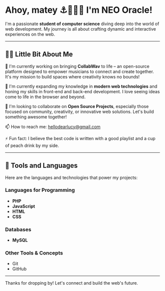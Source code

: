  # Ahoy, matey ⚓🏴‍☠️🦜 I'm NEO Oracle!

I'm a passionate **student of computer science** diving deep into the world of web development. My journey is all about crafting dynamic and interactive experiences on the web.

---

## 🙋‍♂️ Little Bit About Me

🔭 I'm currently working on bringing **CollabWav** to life – an open-source platform designed to empower musicians to connect and create together. It's my mission to build spaces where creativity knows no bounds!

🌱 I'm currently expanding my knowledge in **modern web technologies** and honing my skills in front-end and back-end development. I love seeing ideas come to life in the browser and beyond.

👯 I'm looking to collaborate on **Open Source Projects**, especially those focused on community, creativity, or innovative web solutions. Let's build something awesome together!

📫 How to reach me: hellodearlucy@gmail.com

⚡ Fun fact: I believe the best code is written with a good playlist and a cup of peach drink by my side.

---

## 🚀 Tools and Languages

Here are the languages and technologies that power my projects:

### Languages for Programming
* **PHP**
* **JavaScript**
* **HTML**
* **CSS**

### Databases
* **MySQL**

### Other Tools & Concepts
* Git
* GitHub

 

---

Thanks for dropping by! Let's connect and build the web's future.
